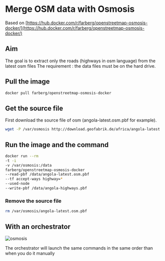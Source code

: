 # Merge OSM data with Osmosis

Based on [https://hub.docker.com/r/farberg/openstreetmap-osmosis-docker/](https://hub.docker.com/r/farberg/openstreetmap-osmosis-docker/)

## Aim

The goal is to extract only the roads (highways in osm language) from the latest osm files
The requirement : the data files must be on the hard drive.

## Pull the image
```bash
docker pull farberg/openstreetmap-osmosis-docker
```

## Get the source file
First download the source file of osm (angola-latest.osm.pbf for example).  
```bash
wget -P /var/osmosis http://download.geofabrik.de/africa/angola-latest.osm.pbf
```

## Run the image and the command

```bash
docker run --rm
-t -i
-v /var/osmosis:/data
farberg/openstreetmap-osmosis-docker
--read-pbf /data/angola-latest.osm.pbf
--tf accept-ways highway=*
--used-node
--write-pbf /data/angola-highways.pbf
```

### Remove the source file
```bash
rm /var/osmosis/angola-latest.osm.pbf
```

## With an orchestrator

![osmosis](./osmosis_scheme.png)

The orchestrator will launch the same commands in the same order than when you do it manually

